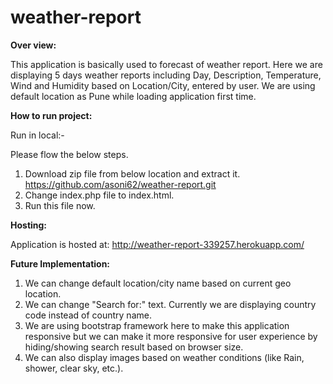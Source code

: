 # weather-report

**Over view:**

This application is basically used to forecast of weather report. Here we are displaying 5 days weather reports including Day, Description, Temperature, Wind and Humidity based on Location/City, entered by user. We are using default location as Pune while loading application first time. 

**How to run project:**

Run in local:-

Please flow the below steps.
1.	Download zip file from below location and extract it. https://github.com/asoni62/weather-report.git
2.	Change index.php file to index.html.
3.	Run this file now.

**Hosting:**

Application is hosted at: http://weather-report-339257.herokuapp.com/

**Future Implementation:**

1.	We can change default location/city name based on current geo location.
2.	We can change "Search for:" text. Currently we are displaying country code instead of country name.
3.	We are using bootstrap framework here to make this application responsive but we can make it more responsive for user experience by hiding/showing search result based on browser size.
4.	We can also display images based on weather conditions (like Rain, shower, clear sky, etc.).
